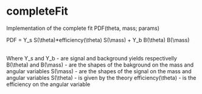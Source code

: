 # completeFit
Implementation of the complete fit PDF(theta, mass; params)

PDF = Y_s S(\theta)*efficiency(\theta) S(\mass) + Y_b B(\theta) B(\mass)

<br>
Where 
    Y_s and Y_b            -   are signal and background yields respectivelly
    B(\theta) and B(\mass) -   are the shapes of the bakground on the mass and angular variables
    S(\mass)               -   are the shapes of the signal on the mass and angular variables
    S(\theta)              -   is given by the theory
    efficiency(\theta)     -   is the efficiency on the angular variable
    
 
